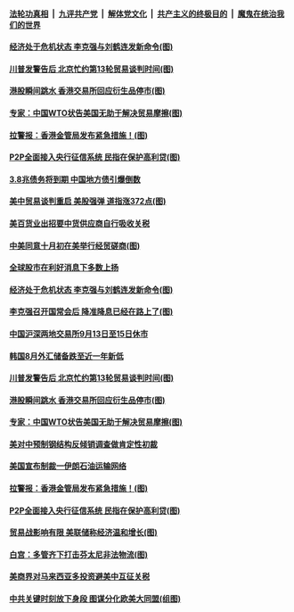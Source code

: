 ####  [法轮功真相](../../../../basic/blob/master/README.md?t=09060552) &nbsp;|&nbsp; [九评共产党](../../../../9ping.md/blob/master/README.md?t=09060552) &nbsp;|&nbsp; [解体党文化](../../../../jtdwh.md/blob/master/README.md?t=09060552)  &nbsp;|&nbsp; [共产主义的终极目的](../../../../gczydzjmd.md/blob/master/README.md?t=09060552) &nbsp;|&nbsp; [魔鬼在统治我们的世界](../../../../mgztzwmdsj.md/blob/master/README.md?t=09060552) 

#### [经济处于危机状态 李克强与刘鹤连发新命令(图)](../pages/p5/906309.md?t=09060552) 

#### [川普发警告后 北京忙约第13轮贸易谈判时间(图)](../pages/p5/906299.md?t=09060552) 

#### [港股瞬间跳水 香港交易所回应衍生品停市(图)](../pages/p5/906295.md?t=09060552) 

#### [专家：中国WTO状告美国无助于解决贸易摩擦(图)](../pages/p5/906284.md?t=09060552) 

#### [拉警报：香港金管局发布紧急措施！(图)](../pages/p5/906214.md?t=09060552) 

#### [P2P全面接入央行征信系统 民指在保护高利贷(图)](../pages/p5/906179.md?t=09060552) 

#### [3.8兆债务将到期 中国地方债引爆倒数](../pages/p5/906364.md?t=09060552) 

#### [美中贸易谈判重启 美股强弹 道指涨372点(图)](../pages/p5/906363.md?t=09060552) 

#### [美百货业出招要中货供应商自行吸收关税](../pages/p5/906362.md?t=09060552) 

#### [中美同意十月初在美举行经贸磋商(图)](../pages/p5/906357.md?t=09060552) 

#### [全球股市在利好消息下多数上扬](../pages/p5/906353.md?t=09060552) 

#### [经济处于危机状态 李克强与刘鹤连发新命令(图)](../pages/p5/906309.md?t=09060552) 

#### [李克强召开国常会后 降准降息已经在路上了(图)](../pages/p5/906311.md?t=09060552) 

#### [中国沪深两地交易所9月13日至15日休市](../pages/p5/906325.md?t=09060552) 

#### [韩国8月外汇储备跌至近一年新低](../pages/p5/906324.md?t=09060552) 

#### [川普发警告后 北京忙约第13轮贸易谈判时间(图)](../pages/p5/906299.md?t=09060552) 

#### [港股瞬间跳水 香港交易所回应衍生品停市(图)](../pages/p5/906295.md?t=09060552) 

#### [专家：中国WTO状告美国无助于解决贸易摩擦(图)](../pages/p5/906284.md?t=09060552) 

#### [美对中预制钢结构反倾销调查做肯定性初裁](../pages/p5/906283.md?t=09060552) 

#### [美国宣布制裁一伊朗石油运输网络](../pages/p5/906282.md?t=09060552) 

#### [拉警报：香港金管局发布紧急措施！(图)](../pages/p5/906214.md?t=09060552) 

#### [P2P全面接入央行征信系统 民指在保护高利贷(图)](../pages/p5/906179.md?t=09060552) 

#### [贸易战影响有限 美联储称经济温和增长(图)](../pages/p5/906235.md?t=09060552) 

#### [白宫：多管齐下打击芬太尼非法物流(图)](../pages/p5/906228.md?t=09060552) 

#### [美商界对马来西亚多投资避美中互征关税](../pages/p5/906223.md?t=09060552) 

#### [中共关键时刻放下身段 图谋分化欧美大同盟(组图)](../pages/p5/906206.md?t=09060552) 

